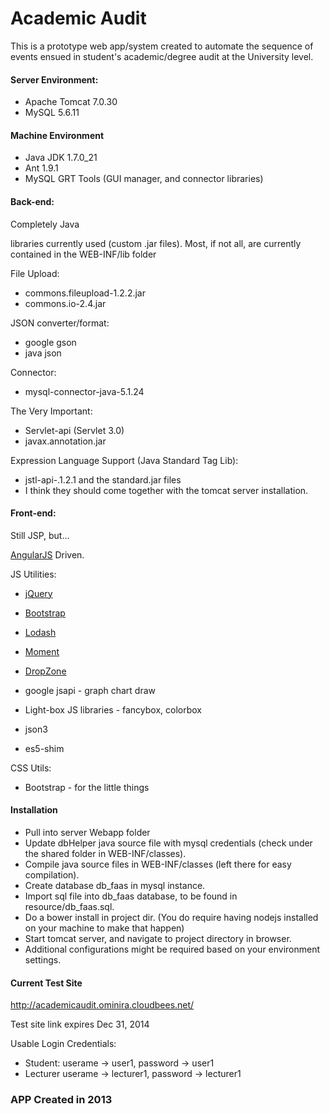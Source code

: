 Academic Audit
==============

This is a prototype web app/system created to automate the sequence of events ensued in student's academic/degree audit at the University level.


#### Server Environment:

- Apache Tomcat 7.0.30
- MySQL 5.6.11

#### Machine Environment

- Java JDK 1.7.0_21
- Ant 1.9.1
- MySQL GRT Tools (GUI manager, and connector libraries)

#### Back-end:

Completely Java

libraries currently used (custom .jar files). 
Most, if not all, are currently contained in the WEB-INF/lib folder

File Upload:
- commons.fileupload-1.2.2.jar
- commons.io-2.4.jar

JSON converter/format:
- google gson
- java json

Connector:
- mysql-connector-java-5.1.24

The Very Important:
- Servlet-api (Servlet 3.0) 
- javax.annotation.jar

Expression Language Support (Java Standard Tag Lib):
- jstl-api-.1.2.1 and the standard.jar files
- I think they should come together with the tomcat server installation.

#### Front-end:

Still JSP, but...

[AngularJS](http://angularjs.org/) Driven.

JS Utilities:
- [jQuery](http://jquery.com/)
- [Bootstrap](http://getbootstrap.com/)
- [Lodash](http://lodash.com/)
- [Moment](http://momentjs.com/)
- [DropZone](http://www.dropzonejs.com/)

- google jsapi - graph chart draw
- Light-box JS libraries - fancybox, colorbox

- json3
- es5-shim

CSS Utils:
- Bootstrap - for the little things

#### Installation
- Pull into server Webapp folder
- Update dbHelper java source file with mysql credentials (check under the shared folder in WEB-INF/classes).
- Compile java source files in WEB-INF/classes (left there for easy compilation).
- Create database db_faas in mysql instance.
- Import sql file into db_faas database, to be found in resource/db_faas.sql.
- Do a bower install in project dir. (You do require having nodejs installed on your machine to make that happen)
- Start tomcat server, and navigate to project directory in browser.
- Additional configurations might be required based on your environment settings.

#### Current Test Site

http://academicaudit.ominira.cloudbees.net/

Test site link expires Dec 31, 2014

Usable Login Credentials:
- Student: userame -> user1, password -> user1
- Lecturer userame -> lecturer1, password -> lecturer1

### APP Created in 2013


